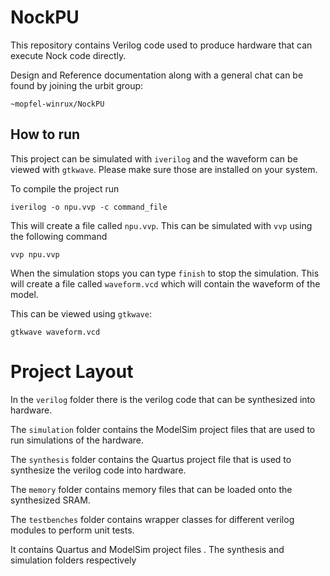 # NockPU

This repository contains Verilog code used to produce hardware that can execute Nock code directly. 

Design and Reference documentation along with a general chat can be found by joining the urbit group:

`~mopfel-winrux/NockPU`

## How to run

This project can be simulated with `iverilog` and the waveform can be viewed with `gtkwave`. Please make sure those are installed on your system.

To compile the project run

`iverilog -o npu.vvp -c command_file`

This will create a file called `npu.vvp`. This can be simulated with `vvp` using the following command

`vvp npu.vvp`

When the simulation stops you can type `finish` to stop the simulation. This will create a file called `waveform.vcd` which will contain the waveform of the model.

This can be viewed using `gtkwave`:

`gtkwave waveform.vcd`


# Project Layout

In the `verilog` folder there is the verilog code that can be synthesized into hardware. 

The `simulation` folder contains the ModelSim project files that are used to run simulations of the hardware.

The `synthesis` folder contains the Quartus project file that is used to synthesize the verilog code into hardware.

The `memory` folder contains memory files that can be loaded onto the synthesized SRAM.

The `testbenches` folder contains wrapper classes for different verilog modules to perform unit tests. 

It contains Quartus and ModelSim project files . The synthesis and simulation folders respectively
